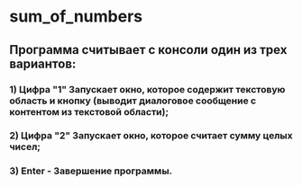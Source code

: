 # sum_of_numbers
## Программа считывает с консоли **один из трех вариантов**:
### 1) Цифра "1" Запускает окно, которое содержит текстовую область и кнопку (выводит диалоговое сообщение с контентом из текстовой области);
### 2) Цифра "2" Запускает окно, которое считает сумму целых чисел;
### 3) Enter - Завершение программы.
